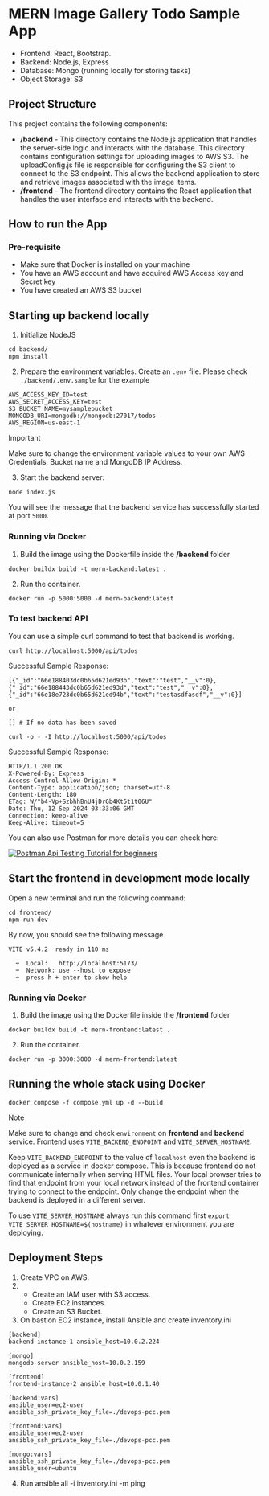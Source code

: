 # MERN Image Gallery Todo Sample App

- Frontend: React, Bootstrap.
- Backend: Node.js, Express
- Database: Mongo (running locally for storing tasks)
- Object Storage: S3

## Project Structure

This project contains the following components:
- **/backend** - This directory contains the Node.js application that handles the server-side logic and interacts with the database. This directory contains configuration settings for uploading images to AWS S3. The uploadConfig.js file is responsible for configuring the S3 client to connect to the S3 endpoint. This allows the backend application to store and retrieve images associated with the image items.
- **/frontend** - The frontend directory contains the React application that handles the user interface and interacts with the backend. 

## How to run the App

### Pre-requisite
- Make sure that Docker is installed on your machine
- You have an AWS account and have acquired AWS Access key and Secret key
- You have created an AWS S3 bucket

## Starting up backend locally

1. Initialize NodeJS

```
cd backend/
npm install

```

2. Prepare the environment variables. Create an `.env` file. Please check `./backend/.env.sample` for the example

```
AWS_ACCESS_KEY_ID=test
AWS_SECRET_ACCESS_KEY=test
S3_BUCKET_NAME=mysamplebucket
MONGODB_URI=mongodb://mongodb:27017/todos
AWS_REGION=us-east-1
```

> [!IMPORTANT]  
> Make sure to change the environment variable values to your own AWS Credentials, Bucket name and MongoDB IP Address.

3. Start the backend server:


```
node index.js
```

You will see the message that the backend service has successfully started at port `5000`.

### Running via Docker

1. Build the image using the Dockerfile inside the **/backend** folder

```
docker buildx build -t mern-backend:latest .
```

2. Run the container.

```
docker run -p 5000:5000 -d mern-backend:latest
```

### To test backend API

You can use a simple curl command to test that backend is working.

```
curl http://localhost:5000/api/todos
```

Successful Sample Response:
```
[{"_id":"66e188403dc0b65d621ed93b","text":"test","__v":0},{"_id":"66e188443dc0b65d621ed93d","text":"test","__v":0},{"_id":"66e18e723dc0b65d621ed94b","text":"testasdfasdf","__v":0}]

or

[] # If no data has been saved
```

```
curl -o - -I http://localhost:5000/api/todos
```

Successful Sample Response:
```
HTTP/1.1 200 OK
X-Powered-By: Express
Access-Control-Allow-Origin: *
Content-Type: application/json; charset=utf-8
Content-Length: 180
ETag: W/"b4-Vp+SzbhhBnU4jDrGb4Kt5t1t06U"
Date: Thu, 12 Sep 2024 03:33:06 GMT
Connection: keep-alive
Keep-Alive: timeout=5
```

You can also use Postman for more details you can check here: 

[![Postman Api Testing Tutorial for beginners](https://img.youtube.com/vi/MFxk5BZulVU/0.jpg)](https://www.youtube.com/watch?v=MFxk5BZulVU)


## Start the frontend in development mode locally

Open a new terminal and run the following command:

```
cd frontend/
npm run dev
```

By now, you should see the following message

```
VITE v5.4.2  ready in 110 ms

  ➜  Local:   http://localhost:5173/
  ➜  Network: use --host to expose
  ➜  press h + enter to show help

```

### Running via Docker

1. Build the image using the Dockerfile inside the **/frontend** folder

```
docker buildx build -t mern-frontend:latest .
```

2. Run the container.

```
docker run -p 3000:3000 -d mern-frontend:latest
```

## Running the whole stack using Docker

```
docker compose -f compose.yml up -d --build
```

> [!NOTE]  
> Make sure to change and check `environment` on **frontend** and **backend** service. Frontend uses `VITE_BACKEND_ENDPOINT` and `VITE_SERVER_HOSTNAME`. 
>
> Keep `VITE_BACKEND_ENDPOINT` to the value of `localhost` even the backend is deployed as a service in docker compose. This is because frontend do not communicate internally when serving HTML files. Your local browser tries to find that endpoint from your local network instead of the frontend container trying to connect to the endpoint. Only change the endpoint when the backend is deployed in a different server.
>
> To use `VITE_SERVER_HOSTNAME` always run this command first `export VITE_SERVER_HOSTNAME=$(hostname)` in whatever environment you are deploying.

## Deployment Steps

1. Create VPC on AWS.
2. - Create an IAM user with S3 access.
   - Create EC2 instances.
   - Create an S3 Bucket.
3. On bastion EC2 instance, install Ansible and create inventory.ini
```
[backend]
backend-instance-1 ansible_host=10.0.2.224

[mongo]
mongodb-server ansible_host=10.0.2.159

[frontend]
frontend-instance-2 ansible_host=10.0.1.40

[backend:vars]
ansible_user=ec2-user
ansible_ssh_private_key_file=./devops-pcc.pem

[frontend:vars]
ansible_user=ec2-user
ansible_ssh_private_key_file=./devops-pcc.pem

[mongo:vars]
ansible_ssh_private_key_file=./devops-pcc.pem
ansible_user=ubuntu
```
4. Run ansible all -i inventory.ini -m ping
